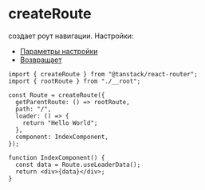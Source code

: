 # createRoute

создает роут навигации. Настройки:

- [Параметры настройки](../types/RouteOptions.md)
- [Возвращает](../types/Route.md)

```tsx
import { createRoute } from "@tanstack/react-router";
import { rootRoute } from "./__root";

const Route = createRoute({
  getParentRoute: () => rootRoute,
  path: "/",
  loader: () => {
    return "Hello World";
  },
  component: IndexComponent,
});

function IndexComponent() {
  const data = Route.useLoaderData();
  return <div>{data}</div>;
}
```
